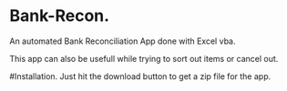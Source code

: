 # Bank-Recon.
An automated Bank Reconciliation App done with Excel vba.

This app can also be usefull while trying to sort out items or cancel out.

#Installation.
Just hit the download button to get a zip file for the app.
